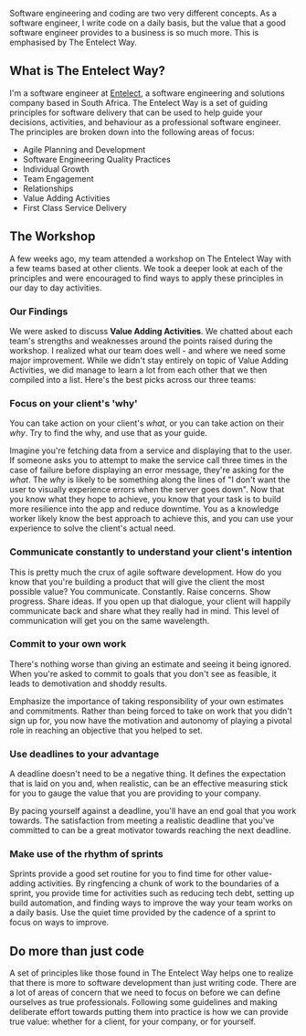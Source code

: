 Software engineering and coding are two very different concepts. As a software engineer, I write code on a daily basis, but the value that a good software engineer provides to a business is so much more. This is emphasised by The Entelect Way.

## What is The Entelect Way?

I'm a software engineer at [Entelect](http://www.entelect.co.za/), a software engineering and solutions company based in South Africa. The Entelect Way is a set of guiding principles for software delivery that can be used to help guide your decisions, activities, and behaviour as a professional software engineer. The principles are broken down into the following areas of focus:
- Agile Planning and Development
- Software Engineering Quality Practices
- Individual Growth
- Team Engagement
- Relationships
- Value Adding Activities
- First Class Service Delivery

## The Workshop
A few weeks ago, my team attended a workshop on The Entelect Way with a few teams based at other clients. We took a deeper look at each of the principles and were encouraged to find ways to apply these principles in our day to day activities.

### Our Findings
We were asked to discuss **Value Adding Activities**. We chatted about each team's strengths and weaknesses around the points raised during the workshop. I realized what our team does well - and where we need some major improvement. While we didn't stay entirely on topic of Value Adding Activities, we did manage to learn a lot from each other that we then compiled into a list. Here's the best picks across our three teams:

### Focus on your client's 'why'
You can take action on your client's *what*, or you can take action on their *why*. Try to find the why, and use that as your guide.

Imagine you're fetching data from a service and displaying that to the user. If someone asks you to attempt to make the service call three times in the case of failure before displaying an error message, they're asking for the *what*. The *why* is likely to be something along the lines of "I don't want the user to visually experience errors when the server goes down". Now that you know what they hope to achieve, you know that your task is to build more resilience into the app and reduce downtime. You as a knowledge worker likely know the best approach to achieve this, and you can use your experience to solve the client's actual need.

### Communicate constantly to understand your client's intention
This is pretty much the crux of agile software development. How do you know that you're building a product that will give the client the most possible value? You communicate. Constantly. Raise concerns. Show progress. Share ideas. If you open up that dialogue, your client will happily communicate back and share what they really had in mind. This level of communication will get you on the same wavelength.

### Commit to your own work
There's nothing worse than giving an estimate and seeing it being ignored. When you're asked to commit to goals that you don't see as feasible, it leads to demotivation and shoddy results.

Emphasize the importance of taking responsibility of your own estimates and commitments. Rather than being forced to take on work that you didn't sign up for, you now have the motivation and autonomy of playing a pivotal role in reaching an objective that you helped to set.

### Use deadlines to your advantage
A deadline doesn't need to be a negative thing. It defines the expectation that is laid on you and, when realistic, can be an effective measuring stick for you to gauge the value that you are providing to your company.

By pacing yourself against a deadline, you'll have an end goal that you work towards. The satisfaction from meeting a realistic deadline that you've committed to can be a great motivator towards reaching the next deadline.

### Make use of the rhythm of sprints
Sprints provide a good set routine for you to find time for other value-adding activities. By ringfencing a chunk of work to the boundaries of a sprint, you provide time for activities such as reducing tech debt, setting up build automation, and finding ways to improve the way your team works on a daily basis. Use the quiet time provided by the cadence of a sprint to focus on ways to improve.


## Do more than just code
A set of principles like those found in The Entelect Way helps one to realize that there is more to software development than just writing code. There are a lot of areas of concern that we need to focus on before we can define ourselves as true professionals. Following some guidelines and making deliberate effort towards putting them into practice is how we can provide true value: whether for a client, for your company, or for yourself.
